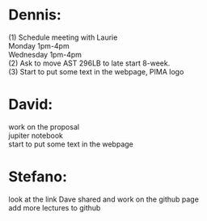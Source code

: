 # Dennis:
(1) Schedule meeting with Laurie<br>
  Monday 1pm-4pm<br>
  Wednesday 1pm-4pm<br>
(2) Ask to move AST 296LB to late start 8-week.<br>
(3) Start to put some text in the webpage, PIMA logo<br>

# David:
work on the proposal<br>
jupiter notebook<br>
start to put some text in the webpage<br>

# Stefano:
look at the link Dave shared and work on the github page<br>
add more lectures to github<br>



